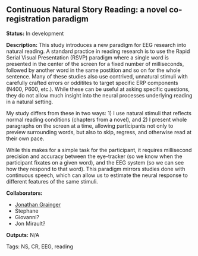 ## Continuous Natural Story Reading: a novel co-registration paradigm

**Status:** In development

**Description:**
This study introduces a new paradigm for EEG research into natural reading. A standard practice in reading research is to use the Rapid Serial Visual Presentation (RSVP) paradigm where a single word is presented in the center of the screen for a fixed number of milliseconds, followed by another word in the same postition and so on for the whole sentence. Many of these studies also use contrived, unnatural stimuli with carefully crafted errors or odditites to target specific ERP components (N400, P600, etc.). While these can be useful at asking specific questions, they do not allow much insight into the neural processes underlying reading in a natural setting. 

My study differs from these in two ways: 1) I use natural stimuli that reflects normal reading conditions (chapters from a novel), and 2) I present whole paragraphs on the screen at a time, allowing participants not only to preview surrounding words, but also to skip, regress, and otherwise read at their own pace. 

While this makes for a simple task for the participant, it requires millisecond precision and accuracy between the eye-tracker (so we know when the participant fixates on a given word), and the EEG system (so we can see how they respond to that word). This paradigm mirrors studies done with continuous speech, which can allow us to estimate the neural response to different features of the same stimuli.

**Collaborators:**
- [Jonathan Grainger](https://lpc.univ-amu.fr/fr/profile/grainger-jonathan)
- Stephane
- Giovanni?
- Jon Mirault?

**Outputs:** N/A

Tags: NS, CR, EEG, reading